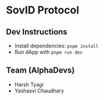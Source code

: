 # SovID Protocol

## Dev Instructions

- Install dependencies: `pnpm install`
- Run dApp with `pnpm run dev`

## Team (AlphaDevs)

- Harsh Tyagi
- Yashasvi Chaudhary
